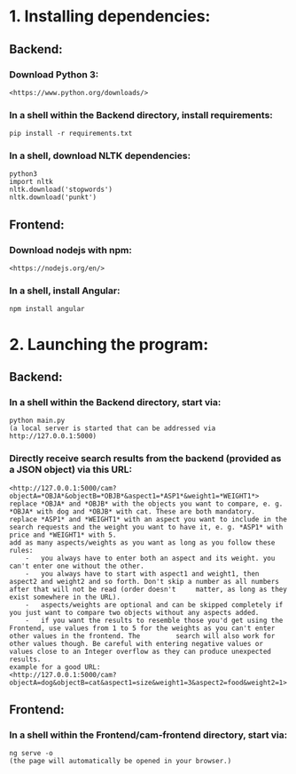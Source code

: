 # 1. Installing dependencies:

## Backend:

### Download Python 3:

    <https://www.python.org/downloads/>

### In a shell within the Backend directory, install requirements:

    pip install -r requirements.txt

### In a shell, download NLTK dependencies:

    python3
    import nltk
    nltk.download('stopwords')
    nltk.download('punkt')

## Frontend:

### Download nodejs with npm:

    <https://nodejs.org/en/>

### In a shell, install Angular:

    npm install angular

# 2. Launching the program:

## Backend:

### In a shell within the Backend directory, start via:

    python main.py
    (a local server is started that can be addressed via http://127.0.0.1:5000)

### Directly receive search results from the backend (provided as a JSON object) via this URL:

    <http://127.0.0.1:5000/cam?objectA=*OBJA*&objectB=*OBJB*&aspect1=*ASP1*&weight1=*WEIGHT1*>
    replace *OBJA* and *OBJB* with the objects you want to compare, e. g. *OBJA* with dog and *OBJB* with cat. These are both mandatory.
    replace *ASP1* and *WEIGHT1* with an aspect you want to include in the search requests and the weight you want to have it, e. g. *ASP1* with price and *WEIGHT1* with 5.
    add as many aspects/weights as you want as long as you follow these rules:
        -   you always have to enter both an aspect and its weight. you can't enter one without the other.
        -   you always have to start with aspect1 and weight1, then aspect2 and weight2 and so forth. Don't skip a number as all numbers after that will not be read (order doesn't     matter, as long as they exist somewhere in the URL).
        -   aspects/weights are optional and can be skipped completely if you just want to compare two objects without any aspects added.
        -   if you want the results to resemble those you'd get using the Frontend, use values from 1 to 5 for the weights as you can't enter other values in the frontend. The         search will also work for other values though. Be careful with entering negative values or values close to an Integer overflow as they can produce unexpected results.
    example for a good URL:
    <http://127.0.0.1:5000/cam?objectA=dog&objectB=cat&aspect1=size&weight1=3&aspect2=food&weight2=1>

## Frontend:

### In a shell within the Frontend/cam-frontend directory, start via:

    ng serve -o
    (the page will automatically be opened in your browser.)